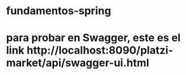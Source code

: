﻿# fundamentos-spring
# para probar en Swagger, este es el link http://localhost:8090/platzi-market/api/swagger-ui.html
